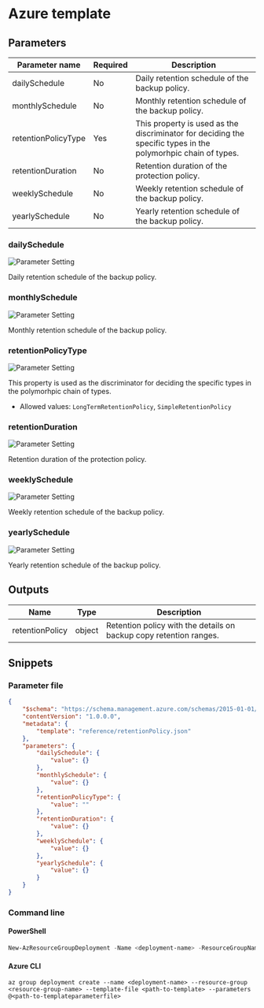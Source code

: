 # Azure template

## Parameters

Parameter name | Required | Description
-------------- | -------- | -----------
dailySchedule  | No       | Daily retention schedule of the backup policy.
monthlySchedule | No       | Monthly retention schedule of the backup policy.
retentionPolicyType | Yes      | This property is used as the discriminator for deciding the specific types in the polymorhpic chain of types.
retentionDuration | No       | Retention duration of the protection policy.
weeklySchedule | No       | Weekly retention schedule of the backup policy.
yearlySchedule | No       | Yearly retention schedule of the backup policy.

### dailySchedule

![Parameter Setting](https://img.shields.io/badge/parameter-optional-green?style=flat-square)

Daily retention schedule of the backup policy.

### monthlySchedule

![Parameter Setting](https://img.shields.io/badge/parameter-optional-green?style=flat-square)

Monthly retention schedule of the backup policy.

### retentionPolicyType

![Parameter Setting](https://img.shields.io/badge/parameter-required-orange?style=flat-square)

This property is used as the discriminator for deciding the specific types in the polymorhpic chain of types.

- Allowed values: `LongTermRetentionPolicy`, `SimpleRetentionPolicy`

### retentionDuration

![Parameter Setting](https://img.shields.io/badge/parameter-optional-green?style=flat-square)

Retention duration of the protection policy.

### weeklySchedule

![Parameter Setting](https://img.shields.io/badge/parameter-optional-green?style=flat-square)

Weekly retention schedule of the backup policy.

### yearlySchedule

![Parameter Setting](https://img.shields.io/badge/parameter-optional-green?style=flat-square)

Yearly retention schedule of the backup policy.

## Outputs

Name | Type | Description
---- | ---- | -----------
retentionPolicy | object | Retention policy with the details on backup copy retention ranges.

## Snippets

### Parameter file

```json
{
    "$schema": "https://schema.management.azure.com/schemas/2015-01-01/deploymentParameters.json#",
    "contentVersion": "1.0.0.0",
    "metadata": {
        "template": "reference/retentionPolicy.json"
    },
    "parameters": {
        "dailySchedule": {
            "value": {}
        },
        "monthlySchedule": {
            "value": {}
        },
        "retentionPolicyType": {
            "value": ""
        },
        "retentionDuration": {
            "value": {}
        },
        "weeklySchedule": {
            "value": {}
        },
        "yearlySchedule": {
            "value": {}
        }
    }
}
```

### Command line

#### PowerShell

```powershell
New-AzResourceGroupDeployment -Name <deployment-name> -ResourceGroupName <resource-group-name> -TemplateFile <path-to-template> -TemplateParameterFile <path-to-templateparameter>
```

#### Azure CLI

```text
az group deployment create --name <deployment-name> --resource-group <resource-group-name> --template-file <path-to-template> --parameters @<path-to-templateparameterfile>
```
